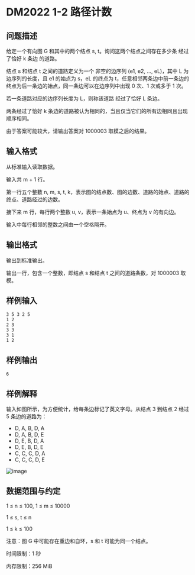 # DM2022 1-2 路径计数
## 问题描述
给定一个有向图 G 和其中的两个结点 s, t。询问这两个结点之间存在多少条 经过了恰好 k 条边 的道路。

结点 s 和结点 t 之间的道路定义为一个 非空的边序列 (e1, e2, ..., eL)，其中 L 为边序列的长度，且 e1 的始点为 s，eL 的终点为 t，任意相邻两条边中前一条边的终点为后一条边的始点，同一条边可以在边序列中出现 0 次、1 次或多于 1 次。

若一条道路对应的边序列长度为 L，则称该道路 经过了恰好 L 条边。

两条经过了恰好 k 条边的道路被认为相同的，当且仅当它们的所有边相同且出现顺序相同。

由于答案可能较大，请输出答案对 1000003 取模之后的结果。

## 输入格式
从标准输入读取数据。

输入共 m + 1 行。

第一行五个整数 n, m, s, t, k，表示图的结点数、图的边数、道路的始点、道路的终点、道路经过的边数。

接下来 m 行，每行两个整数 u, v，表示一条始点为 u、终点为 v 的有向边。

输入中每行相邻的整数之间由一个空格隔开。

## 输出格式
输出到标准输出。

输出一行，包含一个整数，即结点 s 和结点 t 之间的道路条数，对 1000003 取模。

## 样例输入
```
3 5 3 2 5
1 2
2 3
3 3
3 1
1 2
```
## 样例输出
```
6
```
## 样例解释
输入如图所示，为方便统计，给每条边标记了英文字母。从结点 3 到结点 2 经过 5 条边的道路为：

* D, A, B, D, A
* D, A, B, D, E
* D, E, B, D, A
* D, E, B, D, E
* C, C, C, D, A
* C, C, C, D, E

![image](https://user-images.githubusercontent.com/72798752/174546019-fe464037-fdd7-436b-8721-99d01ca2f47d.png#pic_left)

## 数据范围与约定
1 ≤ n ≤ 100, 1 ≤ m ≤ 10000

1 ≤ s, t ≤ n

1 ≤ k ≤ 100

注意：图 G 中可能存在重边和自环，s 和 t 可能为同一个结点。

时间限制：1 秒

内存限制：256 MiB
